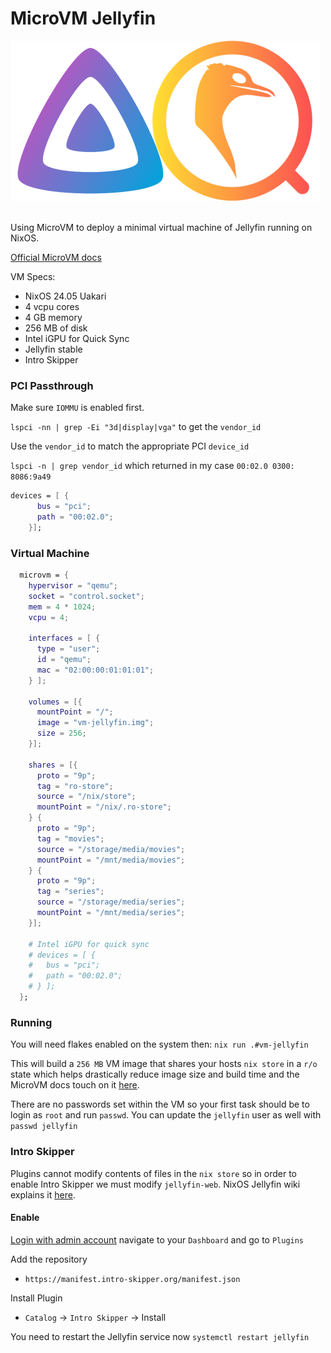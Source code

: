 <p align="center">

# MicroVM Jellyfin
<img src="logo.png">
</p>

<br>
Using MicroVM to deploy a minimal virtual machine of Jellyfin running on NixOS.

[Official MicroVM docs](https://astro.github.io/microvm.nix/intro.html)

VM Specs:
  - NixOS 24.05 Uakari
  - 4 vcpu cores
  - 4 GB memory
  - 256 MB of disk
  - Intel iGPU for Quick Sync
  - Jellyfin stable
  - Intro Skipper


### PCI Passthrough

Make sure `IOMMU` is enabled first.

`lspci -nn | grep -Ei "3d|display|vga"` to get the `vendor_id`

Use the `vendor_id` to match the appropriate PCI `device_id`

`lspci -n | grep vendor_id` which returned in my case `00:02.0 0300: 8086:9a49`

```nix
devices = [ {
      bus = "pci";
      path = "00:02.0";
    }];
```

### Virtual Machine

```nix
  microvm = {
    hypervisor = "qemu";
    socket = "control.socket";
    mem = 4 * 1024;
    vcpu = 4;

    interfaces = [ {
      type = "user";
      id = "qemu";
      mac = "02:00:00:01:01:01";
    } ];

    volumes = [{
      mountPoint = "/";
      image = "vm-jellyfin.img";
      size = 256;
    }];

    shares = [{
      proto = "9p";
      tag = "ro-store";
      source = "/nix/store";
      mountPoint = "/nix/.ro-store";
    } {
      proto = "9p";
      tag = "movies";
      source = "/storage/media/movies";
      mountPoint = "/mnt/media/movies";
    } {
      proto = "9p";
      tag = "series";
      source = "/storage/media/series";
      mountPoint = "/mnt/media/series";
    }];

    # Intel iGPU for quick sync
    # devices = [ {
    #   bus = "pci";
    #   path = "00:02.0";
    # } ];
  };
```

### Running
You will need flakes enabled on the system then: `nix run .#vm-jellyfin`

This will build a `256 MB` VM image that shares your hosts `nix store` in a `r/o` state which helps drastically reduce image size and build time and the MicroVM docs touch on it [here](https://astro.github.io/microvm.nix/shares.html#sharing-a-hosts-nixstore).

There are no passwords set within the VM so your first task should be to login as `root` and run `passwd`. You can update the `jellyfin` user as well with `passwd jellyfin`


### Intro Skipper
Plugins cannot modify contents of files in the `nix store` so in order to enable Intro Skipper we must modify `jellyfin-web`. NixOS Jellyfin wiki explains it [here](https://wiki.nixos.org/wiki/Jellyfin#Intro_Skipper_plugin).

#### Enable

<u>Login with admin account</u> navigate to your `Dashboard` and go to `Plugins`

Add the repository
  - `https://manifest.intro-skipper.org/manifest.json`

Install Plugin
  - `Catalog` -> `Intro Skipper` -> Install

You need to restart the Jellyfin service now `systemctl restart jellyfin`
